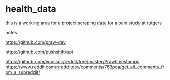# health_data

this is a working area for a project scraping data for a pain study at rutgers 




notes


https://github.com/praw-dev

https://github.com/pushshift/api


https://github.com/voussoir/reddit/tree/master/Prawtimestamps
https://www.reddit.com/r/redditdev/comments/763poa/get_all_comments_from_a_subreddit/

